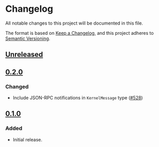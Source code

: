 # Changelog

All notable changes to this project will be documented in this file.

The format is based on [Keep a Changelog](https://keepachangelog.com/en/1.0.0/),
and this project adheres to [Semantic Versioning](https://semver.org/spec/v2.0.0.html).

## [Unreleased]

## [0.2.0]

### Changed

- Include JSON-RPC notifications in `KernelMessage` type ([#528](https://github.com/MetaMask/ocap-kernel/pull/528))

## [0.1.0]

### Added

- Initial release.

[Unreleased]: https://github.com/MetaMask/ocap-kernel/compare/@metamask/logger@0.2.0...HEAD
[0.2.0]: https://github.com/MetaMask/ocap-kernel/compare/@metamask/logger@0.1.0...@metamask/logger@0.2.0
[0.1.0]: https://github.com/MetaMask/ocap-kernel/releases/tag/@metamask/logger@0.1.0

